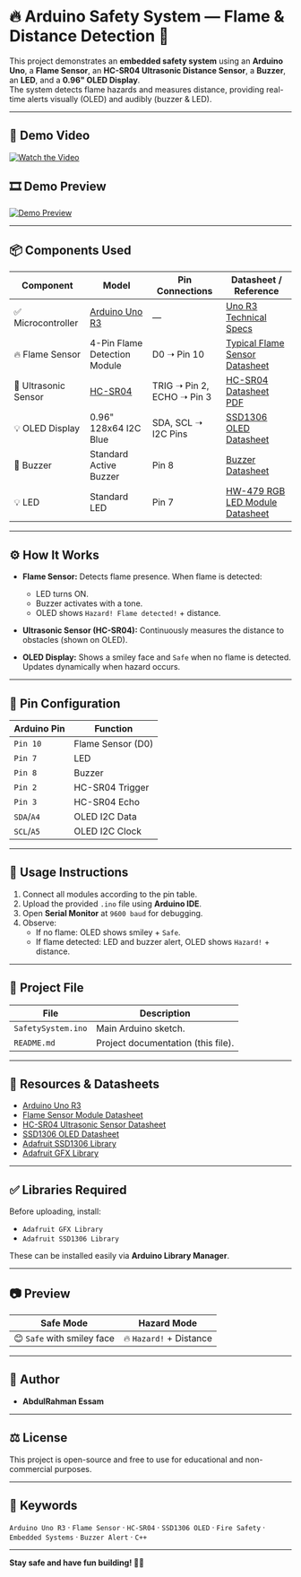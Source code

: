 # 🔥 Arduino Safety System — Flame & Distance Detection 🚨

This project demonstrates an **embedded safety system** using an **Arduino Uno**, a **Flame Sensor**, an **HC-SR04 Ultrasonic Distance Sensor**, a **Buzzer**, an **LED**, and a **0.96" OLED Display**.  
The system detects flame hazards and measures distance, providing real-time alerts visually (OLED) and audibly (buzzer & LED).

---
## 🎥 Demo Video

[![Watch the Video](https://img.shields.io/badge/▶️%20Watch%20Demo%20Video-blue?style=for-the-badge)](https://github.com/obaidah3/Arduino-Safety-System-Flame-Distance-Detection/raw/main/Flame-Distance-Detection.mp4)

## 🎞️ Demo Preview

[![Demo Preview](https://raw.githubusercontent.com/obaidah3/Arduino-Safety-System-Flame-Distance-Detection/main/assets/demo-preview.png)](https://github.com/obaidah3/Arduino-Safety-System-Flame-Distance-Detection/raw/main/Flame-Distance-Detection.mp4)

---

## 📦 **Components Used**

| Component | Model | Pin Connections | Datasheet / Reference |
|-----------|-------|-----------------|-----------------------|
| ✅ Microcontroller | [Arduino Uno R3](https://store.arduino.cc/products/arduino-uno-rev3) | — | [Uno R3 Technical Specs](https://docs.arduino.cc/hardware/uno-rev3) |
| 🔥 Flame Sensor | 4-Pin Flame Detection Module | D0 ➝ Pin 10 | [Typical Flame Sensor Datasheet](https://makerselectronics.com/product/flame-sensor-module-4-pin) |
| 📏 Ultrasonic Sensor | [HC-SR04](https://cdn.sparkfun.com/datasheets/Sensors/Proximity/HCSR04.pdf) | TRIG ➝ Pin 2, ECHO ➝ Pin 3 | [HC-SR04 Datasheet PDF](https://cdn.sparkfun.com/datasheets/Sensors/Proximity/HCSR04.pdf) |
| 💡 OLED Display | 0.96" 128x64 I2C Blue | SDA, SCL ➝ I2C Pins | [SSD1306 OLED Datasheet](https://cdn-shop.adafruit.com/datasheets/SSD1306.pdf) |
| 🔔 Buzzer | Standard Active Buzzer | Pin 8 | [Buzzer Datasheet](https://makerselectronics.com/product/magnetic-buzzer-12v-2-pin) |
| 💡 LED | Standard LED | Pin 7 | [HW-479 RGB LED Module Datasheet](https://makerselectronics.com/product/hw-479-rgb-led-module) |

---

## ⚙️ **How It Works**

- **Flame Sensor:** Detects flame presence. When flame is detected:
  - LED turns ON.
  - Buzzer activates with a tone.
  - OLED shows `Hazard! Flame detected!` + distance.

- **Ultrasonic Sensor (HC-SR04):** Continuously measures the distance to obstacles (shown on OLED).

- **OLED Display:** Shows a smiley face and `Safe` when no flame is detected. Updates dynamically when hazard occurs.

---

## 🔌 **Pin Configuration**

| Arduino Pin | Function |
|-------------|-------------------------------|
| `Pin 10` | Flame Sensor (D0) |
| `Pin 7` | LED |
| `Pin 8` | Buzzer |
| `Pin 2` | HC-SR04 Trigger |
| `Pin 3` | HC-SR04 Echo |
| `SDA`/`A4` | OLED I2C Data |
| `SCL`/`A5` | OLED I2C Clock |

---

## 🚀 **Usage Instructions**

1. Connect all modules according to the pin table.
2. Upload the provided `.ino` file using **Arduino IDE**.
3. Open **Serial Monitor** at `9600 baud` for debugging.
4. Observe:
   - If no flame: OLED shows smiley + `Safe`.
   - If flame detected: LED and buzzer alert, OLED shows `Hazard!` + distance.

---

## 📁 **Project File**

| File | Description |
|------|--------------|
| `SafetySystem.ino` | Main Arduino sketch. |
| `README.md` | Project documentation (this file). |

---

## 🔗 **Resources & Datasheets**

- [Arduino Uno R3](https://store.arduino.cc/products/arduino-uno-rev3)
- [Flame Sensor Module Datasheet](https://makerselectronics.com/product/magnetic-buzzer-12v-2-pin)
- [HC-SR04 Ultrasonic Sensor Datasheet](https://cdn.sparkfun.com/datasheets/Sensors/Proximity/HCSR04.pdf)
- [SSD1306 OLED Datasheet](https://cdn-shop.adafruit.com/datasheets/SSD1306.pdf)
- [Adafruit SSD1306 Library](https://github.com/adafruit/Adafruit_SSD1306)
- [Adafruit GFX Library](https://github.com/adafruit/Adafruit-GFX-Library)

---

## ✅ **Libraries Required**

Before uploading, install:
- `Adafruit GFX Library`
- `Adafruit SSD1306 Library`

These can be installed easily via **Arduino Library Manager**.

---

## 📷 **Preview**

| Safe Mode | Hazard Mode |
|-----------|--------------|
| 😊 `Safe` with smiley face | 🔥 `Hazard!` + Distance |

---

## 👤 **Author**

- **AbdulRahman Essam**
---

## ⚖️ **License**

This project is open-source and free to use for educational and non-commercial purposes.

---

## 🔑 **Keywords**

`Arduino Uno R3` · `Flame Sensor` · `HC-SR04` · `SSD1306 OLED` · `Fire Safety` · `Embedded Systems` · `Buzzer Alert` · `C++`

---

**Stay safe and have fun building! 🔧✨**
